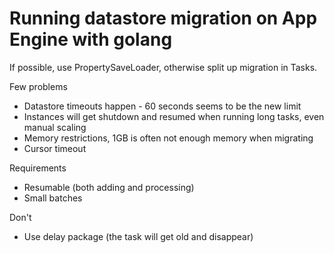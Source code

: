 # Running datastore migration on App Engine with golang

If possible, use PropertySaveLoader, otherwise split up migration in Tasks.

Few problems
- Datastore timeouts happen - 60 seconds seems to be the new limit
- Instances will get shutdown and resumed when running long tasks, even manual scaling
- Memory restrictions, 1GB is often not enough memory when migrating
- Cursor timeout

Requirements
- Resumable (both adding and processing)
- Small batches

Don't
- Use delay package (the task will get old and disappear)